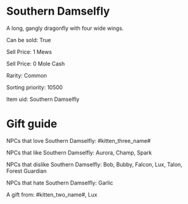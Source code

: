 # Southern Damselfly

A long, gangly dragonfly with four wide wings.

Can be sold: True

Sell Price: 1 Mews

Sell Price: 0 Mole Cash

Rarity: Common

Sorting priority: 10500

Item uid: Southern Damselfly

# Gift guide

NPCs that love Southern Damselfly: #kitten_three_name#

NPCs that like Southern Damselfly: Aurora, Champ, Spark

NPCs that dislike Southern Damselfly: Bob, Bubby, Falcon, Lux, Talon, Forest Guardian

NPCs that hate Southern Damselfly: Garlic

A gift from: #kitten_two_name#, Lux